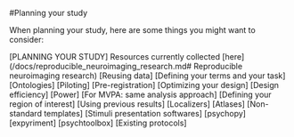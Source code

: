 #Planning your study

When planning your study, here are some things you might want to consider:

[PLANNING YOUR STUDY]
Resources currently collected [here](/docs/reproducible_neuroimaging_research.md# Reproducible neuroimaging research)
    [Reusing data]
    [Defining your terms and your task]
    [Ontologies]
    [Piloting]
    [Pre-registration]
    [Optimizing your design]
    [Design efficiency]
    [Power]
    [For MVPA: same analysis approach]
    [Defining your region of interest]
    [Using previous results]
    [Localizers]
    [Atlases]
    [Non-standard templates]
    [Stimuli presentation softwares]
        [psychopy]
        [expyriment]
        [psychtoolbox]
    [Existing protocols]
